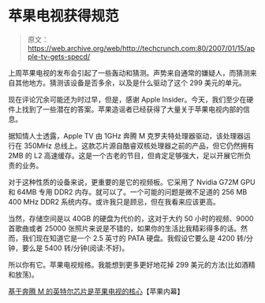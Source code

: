 # 苹果电视获得规范

> 原文：<https://web.archive.org/web/http://techcrunch.com:80/2007/01/15/apple-tv-gets-specd/>

上周苹果电视的发布会引起了一些轰动和猜测。声势来自通常的嫌疑人，而猜测来自其他地方。猜测该设备是否多余，以及是什么驱动了这个 299 美元的单元。

现在评论冗余可能还为时过早，但是，感谢 Apple Insider。今天，我们至少在硬件上找到了一些潜在的答案。苹果造谣者已经获得了大量关于苹果电视内部的信息。

据知情人士透露，Apple TV 由 1GHz 奔腾 M 克罗夫特处理器驱动，该处理器运行在 350MHz 总线上。这款芯片源自酷睿双核处理器之前的产品，但它仍然拥有 2MB 的 L2 高速缓存。这是一个古老的节目，但肯定足够强大，足以开展它所负责的业务。

对于这种性质的设备来说，更重要的是它的视频板。它采用了 Nvidia G72M GPU 和 64MB 专用 DDR2 内存。就可以了。一个可能的问题是微不足道的 256 MB 400 MHz DDR2 系统内存。或许我只是顾忌，但在我看来应该更高。

当然，存储空间是以 40GB 的硬盘为代价的，这对于大约 50 小时的视频、9000 首歌曲或者 25000 张照片来说是不错的，如果你的生活比我精彩得多的话。然而，我们现在知道它是一个 2.5 英寸的 PATA 硬盘。我假设它要么是 4200 转/分钟，要么是 5400 转/分钟(阅读:不好)。

所以你有它。苹果电视规格。我能想到更多更好地花掉 299 美元的方法(比如酒精和放荡)。

[基于奔腾 M 的英特尔芯片是苹果电视的核心](https://web.archive.org/web/20151001110718/http://www.appleinsider.com/article.php?id=2395)【苹果内幕】